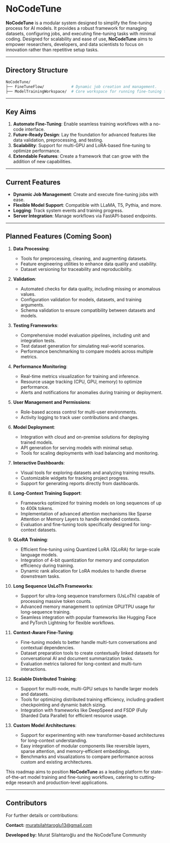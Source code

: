 # NoCodeTune

**NoCodeTune** is a modular system designed to simplify the fine-tuning process for AI models. It provides a robust framework for managing datasets, configuring jobs, and executing fine-tuning tasks with minimal coding. Designed for scalability and ease of use, **NoCodeTune** aims to empower researchers, developers, and data scientists to focus on innovation rather than repetitive setup tasks.

---

## Directory Structure

```bash
NoCodeTune/
├── FineTuneFlow/            # Dynamic job creation and management.
├── ModelTrainingWorkspace/  # Core workspace for running fine-tuning tasks.

```
---
## Key Aims

1. **Automate Fine-Tuning**: Enable seamless training workflows with a no-code interface.
2. **Future-Ready Design**: Lay the foundation for advanced features like data validation, preprocessing, and testing.
3. **Scalability**: Support for multi-GPU and LoRA-based fine-tuning to optimize performance.
4. **Extendable Features**: Create a framework that can grow with the addition of new capabilities.

---

## Current Features

- **Dynamic Job Management**: Create and execute fine-tuning jobs with ease.
- **Flexible Model Support**: Compatible with LLaMA, T5, Pythia, and more.
- **Logging**: Track system events and training progress.
- **Server Integration**: Manage workflows via FastAPI-based endpoints.

---

## Planned Features (Coming Soon)

1. **Data Processing**:  
   - Tools for preprocessing, cleaning, and augmenting datasets.  
   - Feature engineering utilities to enhance data quality and usability.  
   - Dataset versioning for traceability and reproducibility.

2. **Validation**:  
   - Automated checks for data quality, including missing or anomalous values.  
   - Configuration validation for models, datasets, and training arguments.  
   - Schema validation to ensure compatibility between datasets and models.

3. **Testing Frameworks**:  
   - Comprehensive model evaluation pipelines, including unit and integration tests.  
   - Test dataset generation for simulating real-world scenarios.  
   - Performance benchmarking to compare models across multiple metrics.

4. **Performance Monitoring**:  
   - Real-time metrics visualization for training and inference.  
   - Resource usage tracking (CPU, GPU, memory) to optimize performance.  
   - Alerts and notifications for anomalies during training or deployment.

5. **User Management and Permissions**:  
   - Role-based access control for multi-user environments.  
   - Activity logging to track user contributions and changes.  

6. **Model Deployment**:  
   - Integration with cloud and on-premise solutions for deploying trained models.  
   - API generation for serving models with minimal setup.  
   - Tools for scaling deployments with load balancing and monitoring.

7. **Interactive Dashboards**:  
   - Visual tools for exploring datasets and analyzing training results.  
   - Customizable widgets for tracking project progress.  
   - Support for generating reports directly from dashboards.

8. **Long-Context Training Support**:  
   - Frameworks optimized for training models on long sequences of up to 400k tokens.  
   - Implementation of advanced attention mechanisms like Sparse Attention or Memory Layers to handle extended contexts.  
   - Evaluation and fine-tuning tools specifically designed for long-context datasets.  

9. **QLoRA Training**:  
   - Efficient fine-tuning using Quantized LoRA (QLoRA) for large-scale language models.  
   - Integration of 4-bit quantization for memory and computation efficiency during training.  
   - Dynamic rank allocation for LoRA modules to handle diverse downstream tasks.  

10. **Long Sequence UsLoTh Frameworks**:  
    - Support for ultra-long sequence transformers (UsLoTh) capable of processing massive token counts.  
    - Advanced memory management to optimize GPU/TPU usage for long-sequence training.  
    - Seamless integration with popular frameworks like Hugging Face and PyTorch Lightning for flexible workflows.

11. **Context-Aware Fine-Tuning**:  
    - Fine-tuning models to better handle multi-turn conversations and contextual dependencies.  
    - Dataset preparation tools to create contextually linked datasets for conversational AI and document summarization tasks.  
    - Evaluation metrics tailored for long-context and multi-turn interactions.

12. **Scalable Distributed Training**:  
    - Support for multi-node, multi-GPU setups to handle larger models and datasets.  
    - Tools for optimizing distributed training efficiency, including gradient checkpointing and dynamic batch sizing.  
    - Integration with frameworks like DeepSpeed and FSDP (Fully Sharded Data Parallel) for efficient resource usage.

13. **Custom Model Architectures**:  
    - Support for experimenting with new transformer-based architectures for long-context understanding.  
    - Easy integration of modular components like reversible layers, sparse attention, and memory-efficient embeddings.  
    - Benchmarks and visualizations to compare performance across custom and existing architectures.  
    
This roadmap aims to position **NoCodeTune** as a leading platform for state-of-the-art model training and fine-tuning workflows, catering to cutting-edge research and production-level applications.




---


## Contributors

For further details or contributions: 

**Contact:** [muratsilahtaroglu13@gmail.com](mailto:muratsilahtaroglu13@gmail.com)

**Developed by:**  Murat Silahtaroğlu and the NoCodeTune Community

